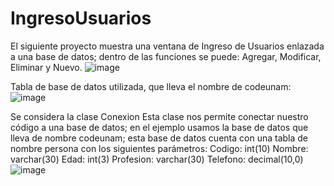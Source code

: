 # IngresoUsuarios
El siguiente proyecto muestra una ventana de Ingreso de Usuarios enlazada a una base de datos; dentro de las funciones se puede: Agregar, Modificar, Eliminar y Nuevo.
![image](https://user-images.githubusercontent.com/85648437/127071301-b55aacfb-5dcc-4419-8a9a-58045d3fca65.png)


Tabla de base de datos utilizada, que lleva el nombre de codeunam:
![image](https://user-images.githubusercontent.com/85648437/127072237-fa35b146-946a-464d-9bd5-9a240e05b33f.png)


Se considera la clase Conexion
Esta clase nos permite conectar nuestro código a una base de datos; en el ejemplo usamos la base de datos que lleva de nombre codeunam; esta base de datos cuenta con una tabla de nombre persona con los siguientes parámetros:
Codigo: int(10) 
Nombre: varchar(30) 
Edad: int(3)
Profesion: varchar(30) 
Telefono: decimal(10,0)
![image](https://user-images.githubusercontent.com/85648437/127072127-e1d3fc8e-0bcf-431c-8f11-90e03587f62a.png)

